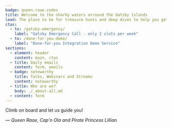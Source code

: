 ```yaml
---
badge: queen.raae.codes
title: Welcome to the sharky waters arround the Gatsby islands
lead: The place to be for treasure hunts and deep dives to help you get the most out of Gatsby
ctas:
  - to: /gatsby-emergency/
    label: "Gatsby Emergency Call - only 2 slots per week"
  - to: /done-for-you-demo/
    label: "Done-for-you Integration Demo Service"
sections:
  - element: header
    content: main, ctas
  - title: Daily emails
    content: form, emails
  - badge: noteworthy
    title: Talks, Webinars and Streams
    content: noteworthy
  - title: Who are we?
    body: ./_about-all.md
  - content: form
---
```


Climb on board and let us guide you!

_— Queen Raae, Cap'n Ola and Pirate Princess Lillian_
